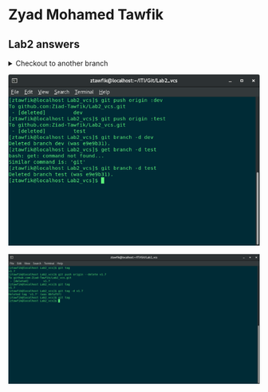 # Zyad Mohamed Tawfik

## Lab2 answers


<details>
           <summary>Checkout to another branch</summary>
           <p>![Checkout to another branch with out commiting changes](https://github.com/Ziad-Tawfik/Lab2_vcs/blob/master/Checkout_without_commit.png)</p>
</details>


![Delete Branches in github and local](https://github.com/Ziad-Tawfik/Lab2_vcs/blob/master/Delete_branches.png)

![Remove Tags](https://github.com/Ziad-Tawfik/Lab2_vcs/blob/master/Remove_Tags.png)
